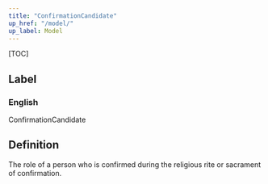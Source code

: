 ```yaml
---
title: "ConfirmationCandidate"
up_href: "/model/"
up_label: Model
---
```


[TOC]

## Label

### English
ConfirmationCandidate


## Definition
The role of a person who is confirmed during the religious rite or sacrament of confirmation. 


    
